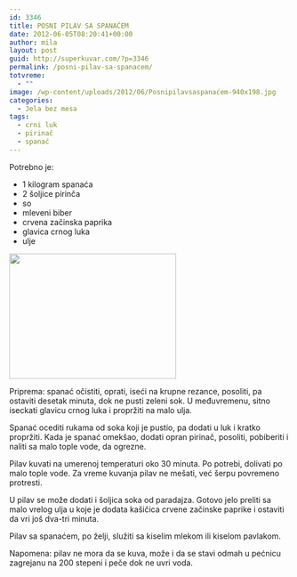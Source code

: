 ```yaml
---
id: 3346
title: POSNI PILAV SA SPANAĆEM
date: 2012-06-05T08:20:41+00:00
author: mila
layout: post
guid: http://superkuvar.com/?p=3346
permalink: /posni-pilav-sa-spanacem/
totvreme:
  - ""
image: /wp-content/uploads/2012/06/Posnipilavsaspanaćem-940x198.jpg
categories:
  - Jela bez mesa
tags:
  - crni luk
  - pirinač
  - spanać
---
```

Potrebno je:

  * 1 kilogram spanaća
  * 2 šoljice pirinča
  * so
  * mleveni biber
  * crvena začinska paprika
  * glavica crnog luka
  * ulje

<img class="alignnone size-medium wp-image-3350" title="Posnipilavsaspanaćem" src="//superkuvar.com/wp-content/uploads/2012/06/Posnipilavsaspana%C4%87em-300x225.jpg" alt="" width="300" height="225" /> 

Priprema: spanać očistiti, oprati, iseći na krupne rezance, posoliti, pa ostaviti desetak minuta, dok ne pusti zeleni sok. U međuvremenu, sitno iseckati glavicu crnog luka i propržiti na malo ulja.

Spanać ocediti rukama od soka koji je pustio, pa dodati u luk i kratko propržiti. Kada je spanać omekšao, dodati opran pirinač, posoliti, pobiberiti i naliti sa malo tople vode, da ogrezne.

Pilav kuvati na umerenoj temperaturi oko 30 minuta. Po potrebi, dolivati po malo tople vode. Za vreme kuvanja pilav ne mešati, već šerpu povremeno protresti.

U pilav se može dodati i šoljica soka od paradajza. Gotovo jelo preliti sa malo vrelog ulja u koje je dodata kašičica crvene začinske paprike i ostaviti da vri još dva-tri minuta.

Pilav sa spanaćem, po želji, služiti sa kiselim mlekom ili kiselom pavlakom.

Napomena: pilav ne mora da se kuva, može i da se stavi odmah u pećnicu zagrejanu na 200 stepeni i peče dok ne uvri voda.

&nbsp;